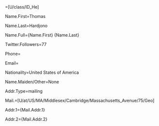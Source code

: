 =[U/class/ID_He]

Name.First=Thomas

Name.Last=Hardjono

Name.Full={Name.First} {Name.Last}

Twitter.Followers=77

Phone=

Email=

Nationality=United States of America

Name.Maiden/Other=None

Addr.Type=mailing

Mail.=[U/at/US/MA/Middlesex/Cambridge/Massachusetts_Avenue/75/Geo]

Addr.1={Mail.Addr.1}

Addr.2={Mail.Addr.2}